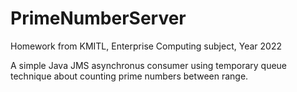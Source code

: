 # PrimeNumberServer
Homework from KMITL, Enterprise Computing subject, Year 2022

A simple Java JMS asynchronus consumer using temporary queue technique about counting prime numbers between range.
